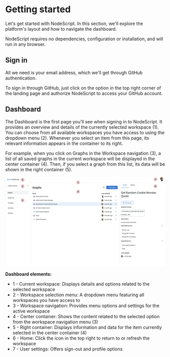 # Getting started

Let's get started with NodeScript. In this section, we'll explore the platform's layout and how to navigate the dashboard. 

NodeScript requires no dependencies, configuration or installation, and will run in any browser.

## Sign in

All we need is your email address, which we'll get through GitHub authentication.

To sign in through GitHub, just click on the option in the top right corner of the landing page and authorize NodeScript to access your GitHub account.


## Dashboard

The Dashboard is the first page you'll see when signing in to NodeScript. It provides an overview and details of the currently selected workspace (1). You can choose from all available workspaces you have access to using the dropdown menu (2). Whenever you select an item from this page, its relevant information appears in the container to its right.

For example, when you click on Graphs in the Workspace navigation (3), a list of all saved graphs in the current workspace will be displayed in the center container (4). Then, if you select a graph from this list, its data will be shown in the right container (5).

![Dashboard navigation](./images/getting-started/dashboard.png)

**Dashboard elements:**
- 1 - Current workspace: Displays details and options related to the selected workspace
- 2 - Workspace selection menu: A dropdown menu featuring all workspaces you have access to
- 3 - Workspace navigation: Provides menu options and settings for the active workspace
- 4 - Center container: Shows the content related to the selected option from the workspace navigation menu (3)
- 5 - Right container: Displays information and data for the item currently selected in the center container (4)
- 6 - Home: Click the icon in the top right to return to or refresh the workspace
- 7 - User settings: Offers sign-out and profile options

